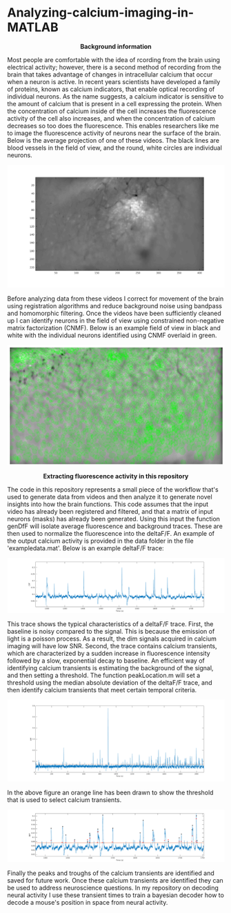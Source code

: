 # Analyzing-calcium-imaging-in-MATLAB
<p align="center"> <b> Background information </b> </p>

Most people are comfortable with the idea of rcording from the brain using electrical activity; however, there is a second method of recording from the brain that takes advantage of changes in intracellular calcium that occur when a neuron is active. In recent years scientists have developed a family of proteins, known as calcium indicators, that enable optical recording of individual neurons. As the name suggests, a calcium indicator is sensitive to the amount of calcium that is present in a cell expressing the protein. When the concentration of calcium inside of the cell increases the fluorescence activity of the cell also increases, and when the concentration of calcium decreases so too does the fluorescence. This enables researchers like me to image the fluorescence activity of neurons near the surface of the brain. Below is the average projection of one of these videos. The black lines are blood vessels in the field of view, and the round, white circles are individual neurons. 

![Example field of view](https://github.com/RedingtonE/Analyzing-calcium-imaging-in-MATLAB/blob/master/data/Blackandwhitefieldofview.png)

Before analyzing data from these videos I correct for movement of the brain using registration algorithms and reduce background noise using bandpass and homomorphic filtering. Once the videos have been sufficiently cleaned up I can identify neurons in the field of view using constrained non-negative matrix factorization (CNMF). Below is an example field of view in black and white with the individual neurons identified using CNMF overlaid in green. 

![Example field of view](https://github.com/RedingtonE/Analyzing-calcium-imaging-in-MATLAB/blob/master/data/examplefieldofview.png)

<p align="center"> <b> Extracting fluorescence activity in this repository </b> </p>

The code in this repository represents a small piece of the workflow that's used to generate data from videos and then analyze it to generate novel insights into how the brain functions. This code assumes that the input video has already been registered and filtered, and that a matrix of input neurons (masks) has already been generated. Using this input the function genDfF will isolate average fluorescence and background traces. These are then used to normalize the fluorescence into the deltaF/F. An example of the output calcium activity is provided in the data folder in the file 'exampledata.mat'. Below is an example deltaF/F trace: 

![Example calcium trace](https://github.com/RedingtonE/Analyzing-calcium-imaging-in-MATLAB/blob/master/data/examplecalciumtransients_codeoutput.png)

This trace shows the typical characteristics of a deltaF/F trace. First, the baseline is noisy compared to the signal. This is because the emission of light is a poisson process. As a result, the dim signals acquired in calcium imaging will have low SNR. Second, the trace contains calcium transients, which are characterized by a sudden increase in fluorescence intensity followed by a slow, exponential decay to baseline. An efficient way of identifying calcium transients is estimating the background of the signal, and then setting a threshold. The function peakLocation.m will set a threshold using the median absolute deviation of the deltaF/F trace, and then identify calcium transients that meet certain temporal criteria. 

![Thresholding example](https://github.com/RedingtonE/Analyzing-calcium-imaging-in-MATLAB/blob/master/data/examplecalciumtransients_codeoutput_threshold.png)

In the above figure an orange line has been drawn to show the threshold that is used to select calcium transients. 

![Thresholding example](https://github.com/RedingtonE/Analyzing-calcium-imaging-in-MATLAB/blob/master/data/examplecalciumtransients_codeoutput_threshold_identifiedPeaks_andtroughs.png)

Finally the peaks and troughs of the calcium transients are identified and saved for future work. Once these calcium transients are identified they can be used to address neuroscience questions. In my repository on decoding neural activity I use these transient times to train a bayesian decoder how to decode a mouse's position in space from neural activity. 

